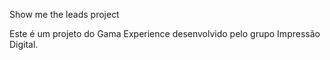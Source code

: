Show me the leads project

Este é um projeto do Gama Experience desenvolvido pelo grupo Impressão Digital.
